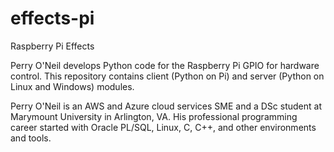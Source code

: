 # effects-pi
Raspberry Pi Effects
<p>Perry O'Neil develops Python code for the Raspberry Pi GPIO for hardware control. This repository contains client (Python on Pi) and server (Python on Linux and Windows) modules.</p>
<p>Perry O'Neil is an AWS and Azure cloud services SME and a DSc student at Marymount University in Arlington, VA. His professional programming career started with Oracle PL/SQL, Linux, C, C++, and other environments and tools.</p>
